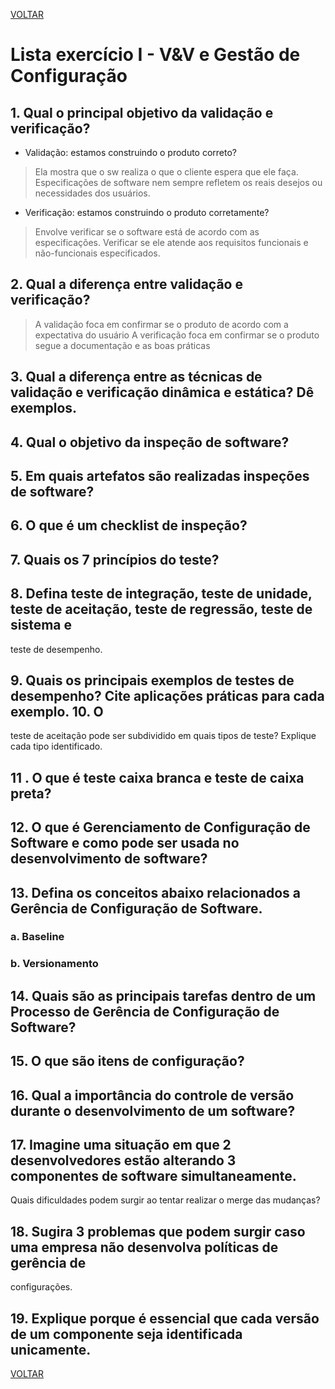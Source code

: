 [VOLTAR](https://github.com/71101128/Lista-Exercicios-I)

# Lista exercício I - V&V e Gestão de Configuração

## 1. Qual o principal objetivo da validação e verificação? 
* Validação: estamos construindo o produto correto?

>Ela mostra que o sw realiza o que o cliente espera que ele faça.
>Especificações de software nem sempre refletem os reais desejos ou necessidades dos usuários.
		
* Verificação: estamos construindo o produto corretamente?

>Envolve verificar se o software está de acordo com as especificações.
>Verificar se ele atende aos requisitos funcionais e não-funcionais especificados.

## 2. Qual a diferença entre validação e verificação? 
 	
> A validação foca em confirmar se o produto de acordo com a expectativa do usuário
> A verificação foca em confirmar se o produto segue a documentação e as boas práticas

## 3. Qual a diferença entre as técnicas de validação e verificação dinâmica e estática? Dê exemplos. 

## 4. Qual o objetivo da inspeção de software? 

## 5. Em quais artefatos são realizadas inspeções de software? 

## 6. O que é um checklist de inspeção? 

## 7. Quais os 7 princípios do teste? 

## 8. Defina teste de integração, teste de unidade, teste de aceitação, teste de regressão, teste de sistema e 
teste de desempenho. 

## 9. Quais os principais exemplos de testes de desempenho? Cite aplicações práticas para cada exemplo. 10. O 
teste de aceitação pode ser subdividido em quais tipos de teste? Explique cada tipo identificado. 

## 11 . O que é teste caixa branca e teste de caixa preta? 

## 12. O que é Gerenciamento de Configuração de Software e como pode ser usada no desenvolvimento de software? 

## 13. Defina os conceitos abaixo relacionados a Gerência de Configuração de Software. 

### a. Baseline 

### b. Versionamento 

## 14. Quais são as principais tarefas dentro de um Processo de Gerência de Configuração de Software? 

## 15. O que são itens de configuração? 

## 16. Qual a importância do controle de versão durante o desenvolvimento de um software? 

## 17. Imagine uma situação em que 2 desenvolvedores estão alterando 3 componentes de software simultaneamente. 
Quais dificuldades podem surgir ao tentar realizar o merge das mudanças? 

## 18. Sugira 3 problemas que podem surgir caso uma empresa não desenvolva políticas de gerência de 
configurações. 

## 19. Explique porque é essencial que cada versão de um componente seja identificada unicamente.

[VOLTAR](https://github.com/71101128/Lista-Exercicios-I)

